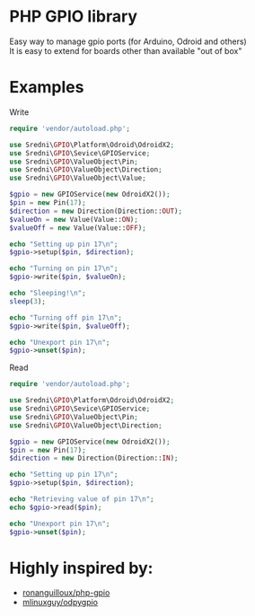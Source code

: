 PHP GPIO library
================
Easy way to manage gpio ports (for Arduino, Odroid and others)<br>
It is easy to extend for boards other than available "out of box"

Examples
========

Write

``` php
require 'vendor/autoload.php';

use Sredni\GPIO\Platform\Odroid\OdroidX2;
use Sredni\GPIO\Sevice\GPIOService;
use Sredni\GPIO\ValueObject\Pin;
use Sredni\GPIO\ValueObject\Direction;
use Sredni\GPIO\ValueObject\Value;

$gpio = new GPIOService(new OdroidX2());
$pin = new Pin(17);
$direction = new Direction(Direction::OUT);
$valueOn = new Value(Value::ON);
$valueOff = new Value(Value::OFF);

echo "Setting up pin 17\n";
$gpio->setup($pin, $direction);

echo "Turning on pin 17\n";
$gpio->write($pin, $valueOn);

echo "Sleeping!\n";
sleep(3);

echo "Turning off pin 17\n";
$gpio->write($pin, $valueOff);

echo "Unexport pin 17\n";
$gpio->unset($pin);
```

Read

``` php
require 'vendor/autoload.php';

use Sredni\GPIO\Platform\Odroid\OdroidX2;
use Sredni\GPIO\Sevice\GPIOService;
use Sredni\GPIO\ValueObject\Pin;
use Sredni\GPIO\ValueObject\Direction;

$gpio = new GPIOService(new OdroidX2());
$pin = new Pin(17);
$direction = new Direction(Direction::IN);

echo "Setting up pin 17\n";
$gpio->setup($pin, $direction);

echo "Retrieving value of pin 17\n";
echo $gpio->read($pin);

echo "Unexport pin 17\n";
$gpio->unset($pin);
```

Highly inspired by:
===================
* [ronanguilloux/php-gpio](https://github.com/ronanguilloux/php-gpio)
* [mlinuxguy/odpygpio](https://github.com/mlinuxguy)